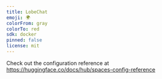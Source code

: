 ```yaml
---
title: LobeChat
emoji: 🌍
colorFrom: gray
colorTo: red
sdk: docker
pinned: false
license: mit
---
```

Check out the configuration reference at https://huggingface.co/docs/hub/spaces-config-reference

